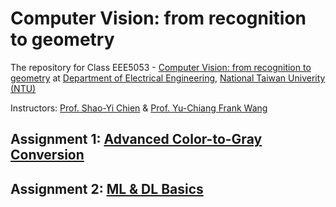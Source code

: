 # Computer Vision: from recognition to geometry
The repository for Class EEE5053 - [Computer Vision: from recognition to geometry](http://media.ee.ntu.edu.tw/courses/cv/18F/) at [Department of Electrical Engineering](https://web.ee.ntu.edu.tw/eng/index.php), [National Taiwan Univerity (NTU)](http://www.ntu.edu.tw/english/index.html)

Instructors: [Prof. Shao-Yi Chien](http://media.ee.ntu.edu.tw/member/#nevigator) & [Prof. Yu-Chiang Frank Wang](http://vllab.ee.ntu.edu.tw/members.html)
## Assignment 1: [Advanced Color-to-Gray Conversion](./Assignment1)
## Assignment 2: [ML & DL Basics](./Assignment2)
